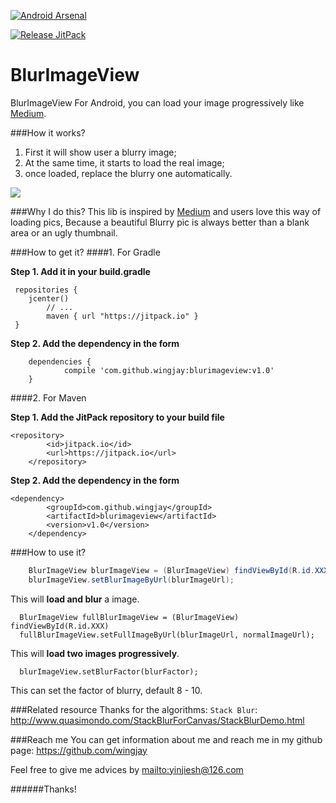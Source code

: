 [![Android Arsenal](https://img.shields.io/badge/Android%20Arsenal-BlurImageView-green.svg?style=true)](https://android-arsenal.com/details/1/2768)

[![Release JitPack](https://img.shields.io/github/release/wingjay/blurimageview.svg?label=JitPack)](https://jitpack.io/#wingjay/blurimageview/v1.0)

# BlurImageView
BlurImageView For Android, you can load your image progressively like [Medium](https://medium.com/@wing_jay/thinking-about-the-way-of-loading-picture-by-medium-4adfe792b437).

###How it works?
1. First it will show user a blurry image;
2. At the same time, it starts to load the real image;
3. once loaded, replace the blurry one automatically.

![](https://github.com/wingjay/BlurImageView/blob/master/ReadMe/blurImageView_nm.gif)

###Why I do this?
This lib is inspired by [Medium](https://medium.com/@wing_jay/thinking-about-the-way-of-loading-picture-by-medium-4adfe792b437) and users love this way of loading pics, Because a beautiful Blurry pic is always better than a blank area or an ugly thumbnail.

###How to get it?
####1. For Gradle

**Step 1. Add it in your build.gradle**
```
 repositories {
 	jcenter()
        // ...
        maven { url "https://jitpack.io" }
 }
```
**Step 2. Add the dependency in the form**
```
	dependencies {
	        compile 'com.github.wingjay:blurimageview:v1.0'
	}
```
####2. For Maven

**Step 1. Add the JitPack repository to your build file**
```
<repository>
	    <id>jitpack.io</id>
	    <url>https://jitpack.io</url>
	</repository>
```
**Step 2. Add the dependency in the form**
```
<dependency>
	    <groupId>com.github.wingjay</groupId>
	    <artifactId>blurimageview</artifactId>
	    <version>v1.0</version>
	</dependency>
```	

###How to use it?
```java
    BlurImageView blurImageView = (BlurImageView) findViewById(R.id.XXX);
    blurImageView.setBlurImageByUrl(blurImageUrl);
```
   This will **load and blur** a image.
```
  BlurImageView fullBlurImageView = (BlurImageView) findViewById(R.id.XXX)
  fullBlurImageView.setFullImageByUrl(blurImageUrl, normalImageUrl);
```
  This will **load two images progressively**.
```
  blurImageView.setBlurFactor(blurFactor);
```
  This can set the factor of blurry, default 8 - 10.

###Related resource
Thanks for the algorithms: `Stack Blur`: http://www.quasimondo.com/StackBlurForCanvas/StackBlurDemo.html

###Reach me
You can get information about me and reach me in my github page: https://github.com/wingjay

Feel free to give me advices by <mailto:yinjiesh@126.com>

######Thanks!

